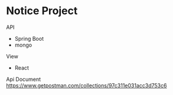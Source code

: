 # Notice Project

API
* Spring Boot
* mongo

View 
* React

Api Document
https://www.getpostman.com/collections/97c311e031acc3d753c6
